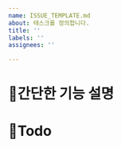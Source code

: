 ```yaml
---
name: ISSUE_TEMPLATE.md
about: 태스크를 정의합니다.
title: ''
labels: ''
assignees: ''

---
```


<!-- 논의 사항에서 파생된 작업일 경우 관련 이슈 번호를 언급해주세요!-->
# 📌간단한 기능 설명

# 📄Todo
